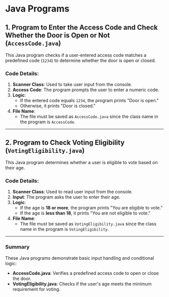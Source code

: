 # Java Programs

## 1. Program to Enter the Access Code and Check Whether the Door is Open or Not (`AccessCode.java`)

This Java program checks if a user-entered access code matches a predefined code (`1234`) to determine whether the door is open or closed.

### Code Details:
1. **Scanner Class**: Used to take user input from the console.
2. **Access Code**: The program prompts the user to enter a numeric code.
3. **Logic**:
   - If the entered code equals `1234`, the program prints "Door is open."
   - Otherwise, it prints "Door is closed."
4. **File Name**: 
   - The file must be saved as `AccessCode.java` since the class name in the program is `AccessCode`.

---

## 2. Program to Check Voting Eligibility (`VotingEligibility.java`)

This Java program determines whether a user is eligible to vote based on their age.

### Code Details:
1. **Scanner Class**: Used to read user input from the console.
2. **Input**: The program asks the user to enter their age.
3. **Logic**:
   - If the age is **18 or more**, the program prints "You are eligible to vote."
   - If the age is **less than 18**, it prints "You are not eligible to vote."
4. **File Name**: 
   - The file must be saved as `VotingEligibility.java` since the class name in the program is `VotingEligibility`.

---

### Summary

These Java programs demonstrate basic input handling and conditional logic:
- **AccessCode.java**: Verifies a predefined access code to open or close the door.
- **VotingEligibility.java**: Checks if the user's age meets the minimum requirement for voting.
